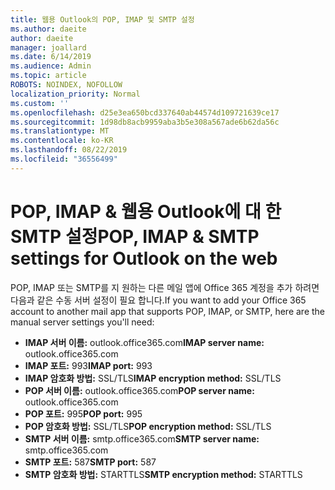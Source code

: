 ```yaml
---
title: 웹용 Outlook의 POP, IMAP 및 SMTP 설정
ms.author: daeite
author: daeite
manager: joallard
ms.date: 6/14/2019
ms.audience: Admin
ms.topic: article
ROBOTS: NOINDEX, NOFOLLOW
localization_priority: Normal
ms.custom: ''
ms.openlocfilehash: d25e3ea650bcd337640ab44574d109721639ce17
ms.sourcegitcommit: 1d98db8acb9959aba3b5e308a567ade6b62da56c
ms.translationtype: MT
ms.contentlocale: ko-KR
ms.lasthandoff: 08/22/2019
ms.locfileid: "36556499"
---
```

# <a name="pop-imap--smtp-settings-for-outlook-on-the-web"></a><span data-ttu-id="04d9f-102">POP, IMAP & 웹용 Outlook에 대 한 SMTP 설정</span><span class="sxs-lookup"><span data-stu-id="04d9f-102">POP, IMAP & SMTP settings for Outlook on the web</span></span>

<span data-ttu-id="04d9f-103">POP, IMAP 또는 SMTP를 지 원하는 다른 메일 앱에 Office 365 계정을 추가 하려면 다음과 같은 수동 서버 설정이 필요 합니다.</span><span class="sxs-lookup"><span data-stu-id="04d9f-103">If you want to add your Office 365 account to another mail app that supports POP, IMAP, or SMTP, here are the manual server settings you'll need:</span></span>
  
- <span data-ttu-id="04d9f-104">**IMAP 서버 이름:** outlook.office365.com</span><span class="sxs-lookup"><span data-stu-id="04d9f-104">**IMAP server name:** outlook.office365.com</span></span>
- <span data-ttu-id="04d9f-105">**IMAP 포트:** 993</span><span class="sxs-lookup"><span data-stu-id="04d9f-105">**IMAP port:** 993</span></span>
- <span data-ttu-id="04d9f-106">**IMAP 암호화 방법:** SSL/TLS</span><span class="sxs-lookup"><span data-stu-id="04d9f-106">**IMAP encryption method:** SSL/TLS</span></span>
- <span data-ttu-id="04d9f-107">**POP 서버 이름:** outlook.office365.com</span><span class="sxs-lookup"><span data-stu-id="04d9f-107">**POP server name:** outlook.office365.com</span></span>  
- <span data-ttu-id="04d9f-108">**POP 포트:** 995</span><span class="sxs-lookup"><span data-stu-id="04d9f-108">**POP port:** 995</span></span>  
- <span data-ttu-id="04d9f-109">**POP 암호화 방법:** SSL/TLS</span><span class="sxs-lookup"><span data-stu-id="04d9f-109">**POP encryption method:** SSL/TLS</span></span>  
- <span data-ttu-id="04d9f-110">**SMTP 서버 이름:** smtp.office365.com</span><span class="sxs-lookup"><span data-stu-id="04d9f-110">**SMTP server name:** smtp.office365.com</span></span>
- <span data-ttu-id="04d9f-111">**SMTP 포트:** 587</span><span class="sxs-lookup"><span data-stu-id="04d9f-111">**SMTP port:** 587</span></span>
- <span data-ttu-id="04d9f-112">**SMTP 암호화 방법:** STARTTLS</span><span class="sxs-lookup"><span data-stu-id="04d9f-112">**SMTP encryption method:** STARTTLS</span></span>